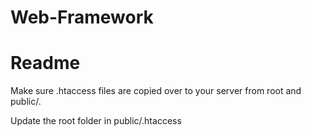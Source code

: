 # Web-Framework

<h1>
  Readme
</h1>

Make sure .htaccess files are copied over to your server from root and public/.<br />

Update the root folder in public/.htaccess
